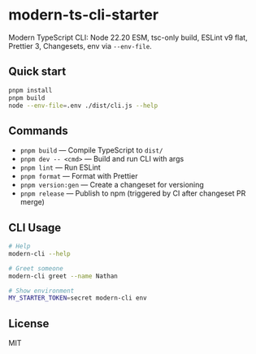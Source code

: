 # modern-ts-cli-starter

Modern TypeScript CLI: Node 22.20 ESM, tsc-only build, ESLint v9 flat, Prettier 3, Changesets, env via `--env-file`.

## Quick start

```bash
pnpm install
pnpm build
node --env-file=.env ./dist/cli.js --help
```

## Commands

- `pnpm build` — Compile TypeScript to `dist/`
- `pnpm dev -- <cmd>` — Build and run CLI with args
- `pnpm lint` — Run ESLint
- `pnpm format` — Format with Prettier
- `pnpm version:gen` — Create a changeset for versioning
- `pnpm release` — Publish to npm (triggered by CI after changeset PR merge)

## CLI Usage

```bash
# Help
modern-cli --help

# Greet someone
modern-cli greet --name Nathan

# Show environment
MY_STARTER_TOKEN=secret modern-cli env
```

## License

MIT
